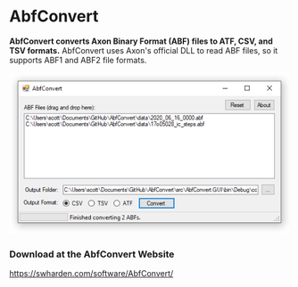 # AbfConvert

**AbfConvert converts Axon Binary Format (ABF) files to ATF, CSV, and TSV formats.** AbfConvert uses Axon's official DLL to read ABF files, so it supports ABF1 and ABF2 file formats.

![](data/screenshot.png)

### Download at the AbfConvert Website
https://swharden.com/software/AbfConvert/
